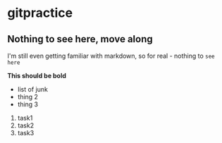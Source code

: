 # gitpractice

## Nothing to see here, move along

I'm still even getting familiar with markdown, so for real - nothing to `see here`

**This should be bold**

- list of junk
- thing 2
- thing 3

1. task1
2. task2
4. task3
